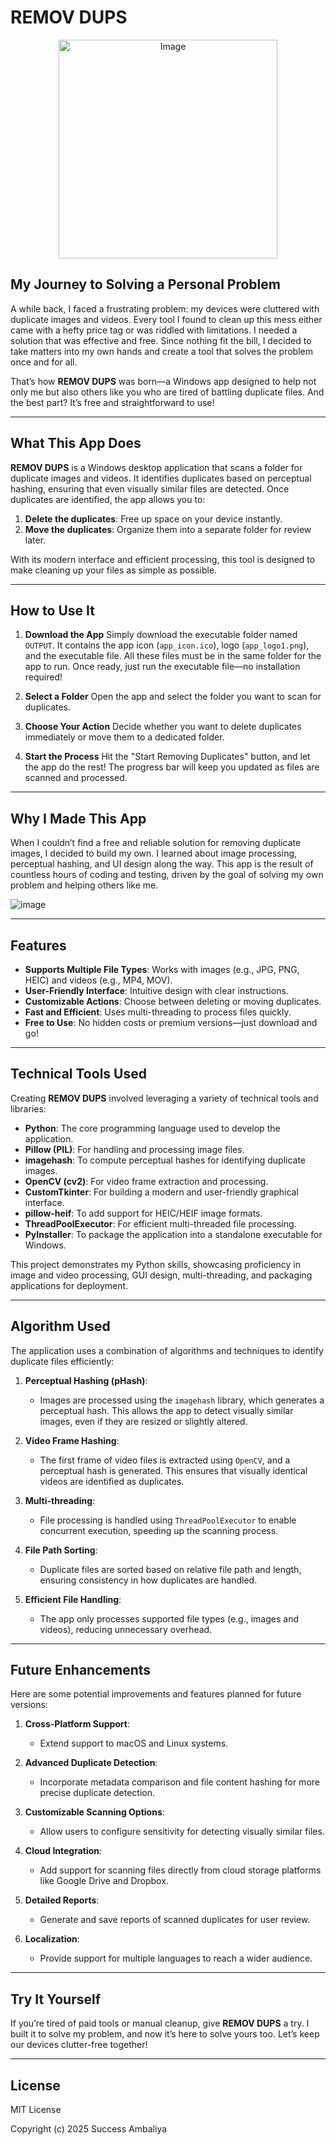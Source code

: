 # REMOV DUPS

<p align="center">
  <img src="https://github.com/user-attachments/assets/2bc97d74-859b-4e43-8887-dd92ac1b7518" alt="Image" width="350" />
</p>

## My Journey to Solving a Personal Problem

A while back, I faced a frustrating problem: my devices were cluttered with duplicate images and videos. Every tool I found to clean up this mess either came with a hefty price tag or was riddled with limitations. I needed a solution that was effective and free. Since nothing fit the bill, I decided to take matters into my own hands and create a tool that solves the problem once and for all.

That’s how **REMOV DUPS** was born—a Windows app designed to help not only me but also others like you who are tired of battling duplicate files. And the best part? It’s free and straightforward to use!

---

## What This App Does

**REMOV DUPS** is a Windows desktop application that scans a folder for duplicate images and videos. It identifies duplicates based on perceptual hashing, ensuring that even visually similar files are detected. Once duplicates are identified, the app allows you to:

1. **Delete the duplicates**: Free up space on your device instantly.
2. **Move the duplicates**: Organize them into a separate folder for review later.

With its modern interface and efficient processing, this tool is designed to make cleaning up your files as simple as possible.

---

## How to Use It

1. **Download the App**
   Simply download the executable folder named `OUTPUT`. It contains the app icon (`app_icon.ico`), logo (`app_logo1.png`), and the executable file. All these files must be in the same folder for the app to run. Once ready, just run the executable file—no installation required!

2. **Select a Folder**
   Open the app and select the folder you want to scan for duplicates.

3. **Choose Your Action**
   Decide whether you want to delete duplicates immediately or move them to a dedicated folder.

4. **Start the Process**
   Hit the "Start Removing Duplicates" button, and let the app do the rest! The progress bar will keep you updated as files are scanned and processed.

---

## Why I Made This App

When I couldn’t find a free and reliable solution for removing duplicate images, I decided to build my own. I learned about image processing, perceptual hashing, and UI design along the way. This app is the result of countless hours of coding and testing, driven by the goal of solving my own problem and helping others like me.

![image](https://github.com/user-attachments/assets/88db4b12-93da-42f5-9255-241267f0a0e6)

---

## Features

- **Supports Multiple File Types**: Works with images (e.g., JPG, PNG, HEIC) and videos (e.g., MP4, MOV).
- **User-Friendly Interface**: Intuitive design with clear instructions.
- **Customizable Actions**: Choose between deleting or moving duplicates.
- **Fast and Efficient**: Uses multi-threading to process files quickly.
- **Free to Use**: No hidden costs or premium versions—just download and go!

---

## Technical Tools Used

Creating **REMOV DUPS** involved leveraging a variety of technical tools and libraries:

- **Python**: The core programming language used to develop the application.
- **Pillow (PIL)**: For handling and processing image files.
- **imagehash**: To compute perceptual hashes for identifying duplicate images.
- **OpenCV (cv2)**: For video frame extraction and processing.
- **CustomTkinter**: For building a modern and user-friendly graphical interface.
- **pillow-heif**: To add support for HEIC/HEIF image formats.
- **ThreadPoolExecutor**: For efficient multi-threaded file processing.
- **PyInstaller**: To package the application into a standalone executable for Windows.

This project demonstrates my Python skills, showcasing proficiency in image and video processing, GUI design, multi-threading, and packaging applications for deployment.

---

## Algorithm Used

The application uses a combination of algorithms and techniques to identify duplicate files efficiently:

1. **Perceptual Hashing (pHash)**:

   - Images are processed using the `imagehash` library, which generates a perceptual hash. This allows the app to detect visually similar images, even if they are resized or slightly altered.

2. **Video Frame Hashing**:

   - The first frame of video files is extracted using `OpenCV`, and a perceptual hash is generated. This ensures that visually identical videos are identified as duplicates.

3. **Multi-threading**:

   - File processing is handled using `ThreadPoolExecutor` to enable concurrent execution, speeding up the scanning process.

4. **File Path Sorting**:

   - Duplicate files are sorted based on relative file path and length, ensuring consistency in how duplicates are handled.

5. **Efficient File Handling**:
   - The app only processes supported file types (e.g., images and videos), reducing unnecessary overhead.

---

## Future Enhancements

Here are some potential improvements and features planned for future versions:

1. **Cross-Platform Support**:
   - Extend support to macOS and Linux systems.

2. **Advanced Duplicate Detection**:
   - Incorporate metadata comparison and file content hashing for more precise duplicate detection.

3. **Customizable Scanning Options**:
   - Allow users to configure sensitivity for detecting visually similar files.

4. **Cloud Integration**:
   - Add support for scanning files directly from cloud storage platforms like Google Drive and Dropbox.

5. **Detailed Reports**:
   - Generate and save reports of scanned duplicates for user review.

6. **Localization**:
   - Provide support for multiple languages to reach a wider audience.

---

## Try It Yourself

If you’re tired of paid tools or manual cleanup, give **REMOV DUPS** a try. I built it to solve my problem, and now it’s here to solve yours too. Let’s keep our devices clutter-free together!

---

## License

MIT License

Copyright (c) 2025 Success Ambaliya
